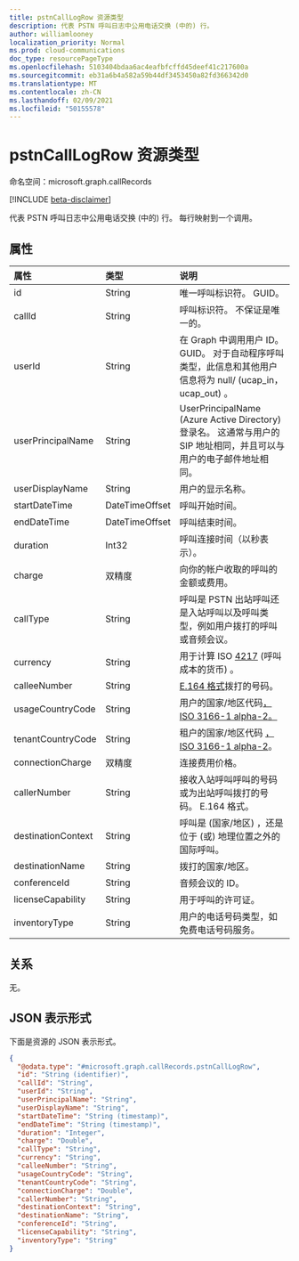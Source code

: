 ```yaml
---
title: pstnCallLogRow 资源类型
description: 代表 PSTN 呼叫日志中公用电话交换 (中的) 行。
author: williamlooney
localization_priority: Normal
ms.prod: cloud-communications
doc_type: resourcePageType
ms.openlocfilehash: 5103404bdaa6ac4eafbfcffd45deef41c217600a
ms.sourcegitcommit: eb31a6b4a582a59b44df3453450a82fd366342d0
ms.translationtype: MT
ms.contentlocale: zh-CN
ms.lasthandoff: 02/09/2021
ms.locfileid: "50155578"
---
```

# <a name="pstncalllogrow-resource-type"></a>pstnCallLogRow 资源类型

命名空间：microsoft.graph.callRecords

[!INCLUDE [beta-disclaimer](../../includes/beta-disclaimer.md)]

代表 PSTN 呼叫日志中公用电话交换 (中的) 行。 每行映射到一个调用。

## <a name="properties"></a>属性

|属性|类型|说明|
|:---|:---|:---|
|id|String|唯一呼叫标识符。 GUID。|
|callId|String|呼叫标识符。 不保证是唯一的。|
|userId|String|在 Graph 中调用用户 ID。 GUID。 对于自动程序呼叫类型，此信息和其他用户信息将为 null/ (ucap_in，ucap_out) 。|
|userPrincipalName|String|UserPrincipalName (Azure Active Directory) 登录名。 这通常与用户的 SIP 地址相同，并且可以与用户的电子邮件地址相同。|
|userDisplayName|String|用户的显示名称。|
|startDateTime|DateTimeOffset|呼叫开始时间。|
|endDateTime|DateTimeOffset|呼叫结束时间。|
|duration|Int32|呼叫连接时间（以秒表示）。|
|charge|双精度|向你的帐户收取的呼叫的金额或费用。|
|callType|String|呼叫是 PSTN 出站呼叫还是入站呼叫以及呼叫类型，例如用户拨打的呼叫或音频会议。|
|currency|String|用于计算 ISO [4217](https://en.wikipedia.org/wiki/ISO_4217) (呼叫成本的货币) 。|
|calleeNumber|String|[E.164 格式](https://en.wikipedia.org/wiki/E.164)拨打的号码。|
|usageCountryCode|String|用户的国家/地区代码[，ISO 3166-1 alpha-2。](https://en.wikipedia.org/wiki/ISO_3166-1_alpha-2)|
|tenantCountryCode|String|租户的国家/地区代码 [，ISO 3166-1 alpha-2](https://en.wikipedia.org/wiki/ISO_3166-1_alpha-2)。|
|connectionCharge|双精度|连接费用价格。|
|callerNumber|String|接收入站呼叫呼叫的号码或为出站呼叫拨打的号码。 E.164 格式。|
|destinationContext|String|呼叫是 (国家/地区) ，还是位于 (或) 地理位置之外的国际呼叫。|
|destinationName|String|拨打的国家/地区。|
|conferenceId|String|音频会议的 ID。|
|licenseCapability|String|用于呼叫的许可证。|
|inventoryType|String|用户的电话号码类型，如免费电话号码服务。|

## <a name="relationships"></a>关系

无。

## <a name="json-representation"></a>JSON 表示形式

下面是资源的 JSON 表示形式。

<!-- {
  "blockType": "ignored",
  "@odata.type": "microsoft.graph.callRecords.pstnCallLogRow",
  "keyProperty": "id"
}
-->

``` json
{
  "@odata.type": "#microsoft.graph.callRecords.pstnCallLogRow",
  "id": "String (identifier)",
  "callId": "String",
  "userId": "String",
  "userPrincipalName": "String",
  "userDisplayName": "String",
  "startDateTime": "String (timestamp)",
  "endDateTime": "String (timestamp)",
  "duration": "Integer",
  "charge": "Double",
  "callType": "String",
  "currency": "String",
  "calleeNumber": "String",
  "usageCountryCode": "String",
  "tenantCountryCode": "String",
  "connectionCharge": "Double",
  "callerNumber": "String",
  "destinationContext": "String",
  "destinationName": "String",
  "conferenceId": "String",
  "licenseCapability": "String",
  "inventoryType": "String"
}
```


